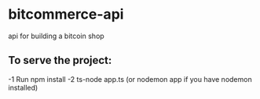# bitcommerce-api
api for building a bitcoin shop

## To serve the project:
-1 Run npm install
-2 ts-node app.ts (or nodemon app if you have nodemon installed)
